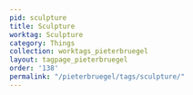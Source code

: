 ```yaml
---
pid: sculpture
title: Sculpture
worktag: Sculpture
category: Things
collection: worktags_pieterbruegel
layout: tagpage_pieterbruegel
order: '138'
permalink: "/pieterbruegel/tags/sculpture/"
---
```

